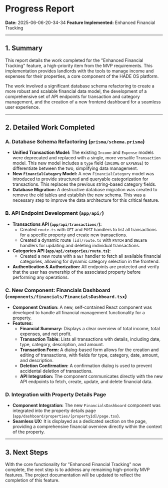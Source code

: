 # Progress Report

**Date:** 2025-06-06-20-34-34
**Feature Implemented:** Enhanced Financial Tracking

---

## 1. Summary

This report details the work completed for the "Enhanced Financial Tracking" feature, a high-priority item from the MVP requirements. This implementation provides landlords with the tools to manage income and expenses for their properties, a core component of the HADE OS platform.

The work involved a significant database schema refactoring to create a more robust and scalable financial data model, the development of a comprehensive set of API endpoints for transaction and category management, and the creation of a new frontend dashboard for a seamless user experience.

---

## 2. Detailed Work Completed

### A. Database Schema Refactoring (`prisma/schema.prisma`)

- **Unified Transaction Model:** The existing `Income` and `Expense` models were deprecated and replaced with a single, more versatile `Transaction` model. This new model includes a `type` field (`INCOME` or `EXPENSE`) to differentiate between the two, simplifying data management.
- **New `FinancialCategory` Model:** A new `FinancialCategory` model was introduced to provide structured and queryable categorization for transactions. This replaces the previous string-based category fields.
- **Database Migration:** A destructive database migration was created to remove the old tables and establish the new schema. This was a necessary step to improve the data architecture for this critical feature.

### B. API Endpoint Development (`app/api/`)

- **Transactions API (`app/api/transactions/`):**
  - Created `route.ts` with `GET` and `POST` handlers to list all transactions for a specific property and create new transactions.
  - Created a dynamic route `[id]/route.ts` with `PATCH` and `DELETE` handlers for updating and deleting individual transactions.
- **Categories API (`app/api/categories/route.ts`):**
  - Created a new route with a `GET` handler to fetch all available financial categories, allowing for dynamic category selection in the frontend.
- **Authentication & Authorization:** All endpoints are protected and verify that the user has ownership of the associated property before performing any operations.

### C. New Component: Financials Dashboard (`components/financials/FinancialsDashboard.tsx`)

- **Component Creation:** A new, self-contained React component was developed to handle all financial management functionality for a property.
- **Features:**
  - **Financial Summary:** Displays a clear overview of total income, total expenses, and net profit.
  - **Transaction Table:** Lists all transactions with details, including date, type, category, description, and amount.
  - **Transaction Form:** A dialog-based form allows for the creation and editing of transactions, with fields for type, category, date, amount, and description.
  - **Deletion Confirmation:** A confirmation dialog is used to prevent accidental deletion of transactions.
  - **API Integration:** The component communicates directly with the new API endpoints to fetch, create, update, and delete financial data.

### D. Integration with Property Details Page

- **Component Integration:** The new `FinancialsDashboard` component was integrated into the property details page (`app/dashboard/properties/[propertyId]/page.tsx`).
- **Seamless UX:** It is displayed as a dedicated section on the page, providing a comprehensive financial overview directly within the context of the property.

---

## 3. Next Steps

With the core functionality for "Enhanced Financial Tracking" now complete, the next step is to address any remaining high-priority MVP features. The project documentation will be updated to reflect the completion of this feature.
